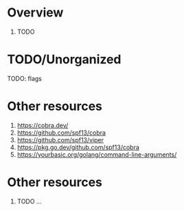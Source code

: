 # Overview
1. TODO


# TODO/Unorganized
TODO: flags


# Other resources
1. https://cobra.dev/
1. https://github.com/spf13/cobra
1. https://github.com/spf13/viper
1. https://pkg.go.dev/github.com/spf13/cobra
1. https://yourbasic.org/golang/command-line-arguments/


# Other resources
1. TODO ...
